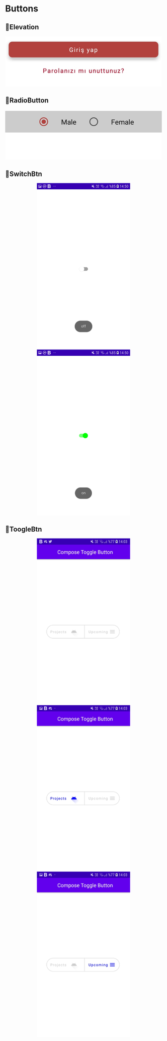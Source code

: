 # Buttons

## 💫Elevation
<img src="images/elevation.jpg" />

## 💫RadioButton
<img src="images/radio.jpg" />

## 💫SwitchBtn
<p align="center">
  <img src="images/ss1.jpg" width="300" />
  <img src="images/ss2.jpg" width="300" />
</p>

## 💫ToogleBtn
<p align="center">
  <img src="images/ts1.jpg" width="300" />
  <img src="images/ts2.jpg" width="300" />
  <img src="images/ts3.jpg" width="300" />
</p>
